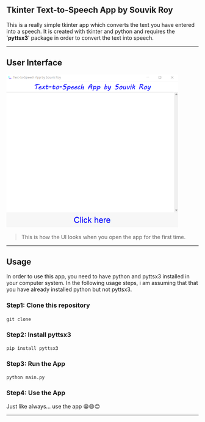 ## Tkinter Text-to-Speech App by Souvik Roy

This is a really simple tkinter app which converts the text you have
entered into a speech. It is created with tkinter and python and requires
the '**pyttsx3**' package in order to convert the text into speech.

---

## User Interface

<img src="./ui.png" height="400"/>

> This is how the UI looks when you open the app for the first time.

---

## Usage

In order to use this app, you need to have python and pyttsx3 installed in
your computer system. In the following usage steps, i am assuming that
that you have already installed python but not pyttsx3.

### Step1: Clone this repository<br>
<code>git clone </code>

### Step2: Install pyttsx3<br>
<code>pip install pyttsx3</code>

### Step3: Run the App<br>
<code>python main.py</code>

### Step4: Use the App<br>
Just like always... use the app 😁😄😊

---
